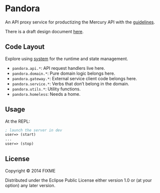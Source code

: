 # Pandora

An API proxy service for productizing the Mercury API with the
[guidelines](https://github.com/Wikia/guidelines/tree/master/APIDesign).

There is a draft design document [here](DESIGN.md).

## Code Layout

Explore using [system](https://github.com/danielsz/system) for the runtime and state management.

 * `pandora.api.*`: API request handlers live here.
 * `pandora.domain.*`: Pure domain logic belongs here.
 * `pandora.gateway.*`: External service client code belongs here.
 * `pandora.service.*`: Verbs that don’t belong in the domain.
 * `pandora.utils.*`: Utility functions.
 * `pandora.homeless`: Needs a home.

## Usage

At the REPL:

```clojure
; launch the server in dev
user=> (start)
...
user=> (stop)
```

## License

Copyright © 2014 FIXME

Distributed under the Eclipse Public License either version 1.0 or (at
your option) any later version.
